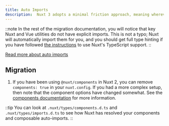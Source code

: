 ```yaml
---
title: Auto Imports
description:  Nuxt 3 adopts a minimal friction approach, meaning wherever possible components and composables are auto-imported.
---
```


::note
In the rest of the migration documentation, you will notice that key Nuxt and Vue utilities do not have explicit imports. This is not a typo; Nuxt will automatically import them for you, and you should get full type hinting if you have followed [the instructions](/docs/3.x/migration/configuration#typescript) to use Nuxt's TypeScript support.
::

[Read more about auto imports](/docs/3.x/guide/concepts/auto-imports)

## Migration

1. If you have been using `@nuxt/components` in Nuxt 2, you can remove `components: true` in your `nuxt.config`. If you had a more complex setup, then note that the component options have changed somewhat. See the [components documentation](/docs/3.x/guide/directory-structure/components) for more information.

::tip
You can look at `.nuxt/types/components.d.ts` and `.nuxt/types/imports.d.ts` to see how Nuxt has resolved your components and composable auto-imports.
::
